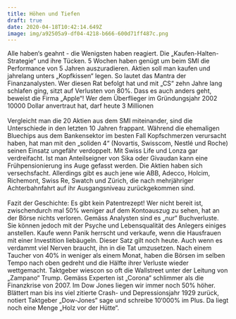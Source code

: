 ```yaml
---
title: Höhen und Tiefen
draft: true
date: 2020-04-18T10:42:14.649Z
image: img/a92505a9-df04-4218-b666-600d71ff487c.png
---
```

Alle haben‘s geahnt - die Wenigsten haben reagiert. Die „Kaufen-Halten-Strategie“ und ihre Tücken. 5 Wochen haben genügt um beim SMI die Performance von 5 Jahren auszuradieren. Aktien soll man kaufen und jahrelang unters „Kopfkissen“ legen. So lautet das Mantra der Finanzanalysten. Wer diesen Rat befolgt hat und mit „CS“ zehn Jahre lang schlafen ging, sitzt auf Verlusten von 80%. Dass es auch anders geht, beweist die Firma „Apple“! Wer dem Überflieger im Gründungsjahr 2002 10000 Dollar anvertraut hat, darf heute 3 Millionen\
\
Vergleicht man die 20 Aktien aus dem SMI miteinander, sind die Unterschiede in den letzten 10 Jahren frappant. Während die ehemaligen Bluechips aus dem Bankensektor im besten Fall Kopfschmerzen verursacht haben, hat man mit den „soliden 4“ (Novartis, Swisscom, Nestlé und Roche) seinen Einsatz ungefähr verdoppelt. Mit Swiss Life und Lonza gar verdreifacht. Ist man Anteilseigner von Sika oder Givaudan kann eine Frühpensionierung ins Auge gefasst werden. Die Aktien haben sich versechsfacht. Allerdings gibt es auch jene wie ABB, Adecco, Holcim, Richemont, Swiss Re, Swatch und Zürich, die nach mehrjähriger Achterbahnfahrt auf ihr Ausgangsniveau zurückgekommen sind.\
\
Fazit der Geschichte: Es gibt kein Patentrezept! Wer nicht bereit ist, zwischendurch mal 50% weniger auf dem Kontoauszug zu sehen, hat an der Börse nichts verloren. Gemäss Analysten sind es „nur“ Buchverluste. Sie können jedoch mit der Psyche und Lebensqualität des Anlegers einiges anstellen. Kaufe wenn Panik herrscht und verkaufe, wenn die Hausfrauen mit einer Investition liebäugeln. Dieser Satz gilt noch heute. Auch wenn es verdammt viel Nerven braucht, ihn in die Tat umzusetzen. Nach einem Taucher von 40% in weniger als einem Monat, haben die Börsen im selben Tempo nach oben gedreht und die Hälfte ihrer Verluste wieder wettgemacht. Taktgeber wiescon so oft die Wallstreet unter der Leitung von „Zampano“ Trump. Gemäss Experten ist „Corona“ schlimmer als die Finanzkrise von 2007. Im Dow Jones liegen wir immer noch 50% höher. Blättert man bis ins viel zitierte Crash- und Depressionsjahr 1929 zurück, notiert Taktgeber „Dow-Jones“ sage und schreibe 10‘000% im Plus. Da liegt noch eine Menge „Holz vor der Hütte“.